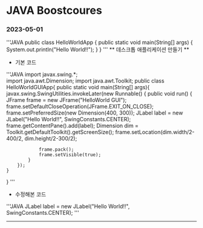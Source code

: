# JAVA Boostcoures
### 2023-05-01

'''JAVA
public class HelloWorldApp {
	public static void main(String[] args) {
		System.out.println("Hello World!!");
	}
}
'''
** 데스크톱 애플리케이션 만들기 **
- 기본 코드

'''JAVA
import javax.swing.*;   
import java.awt.Dimension;
import java.awt.Toolkit;
public class HelloWorldGUIApp{
    public static void main(String[] args){
        javax.swing.SwingUtilities.invokeLater(new Runnable() {
            public void run() {
                JFrame frame = new JFrame("HelloWorld GUI");
                frame.setDefaultCloseOperation(JFrame.EXIT_ON_CLOSE);
                frame.setPreferredSize(new Dimension(400, 300));
                JLabel label = new JLabel("Hello World!!", SwingConstants.CENTER);
                frame.getContentPane().add(label);
                Dimension dim = Toolkit.getDefaultToolkit().getScreenSize();
                frame.setLocation(dim.width/2-400/2, dim.height/2-300/2);

                frame.pack();
                frame.setVisible(true);
            }
        });
    }
}
'''

- 수정해본 코드

'''JAVA
JLabel label = new JLabel("Hello World!!", SwingConstants.CENTER);
'''

---
